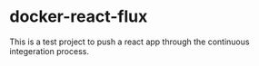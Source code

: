 # docker-react-flux

This is a test project to push a react app through the continuous integeration process.
